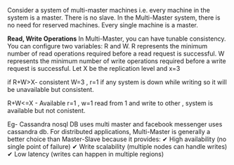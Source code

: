 Consider a system of multi-master machines i.e. every machine in the system is a master. There is no slave. In the Multi-Master system, there is no need for reserved machines. Every single machine is a master.

**Read, Write Operations**
In Multi-Master, you can have tunable consistency. You can configure two variables: R and W.
R represents the minimum number of read operations required before a read request is successful.
W represents the minimum number of write operations required before a write request is successful.
Let X be the replication level and x=3

if R+W>X- consistent
W=3 , r=1 if any system is down while writing so it will be unavailable but consistent.

R+W<=X - Available
r=1 , w=1 read from 1 and write to other , system is available but not conistent.

Eg- Cassandra nosql DB uses multi master and facebook messenger uses cassandra db.
For distributed applications, Multi-Master is generally a better choice than Master-Slave because it provides:
✔ High availability (no single point of failure)
✔ Write scalability (multiple nodes can handle writes)
✔ Low latency (writes can happen in multiple regions)
